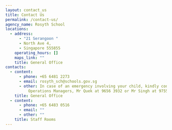 ```yaml
---
layout: contact_us
title: Contact Us
permalink: /contact-us/
agency_name: Rosyth School
locations:
  - address:
      - "21 Serangoon "
      - North Ave 4,
      - Singapore 555855
    operating_hours: []
    maps_link: ""
    title: General Office
contacts:
  - content:
      - phone: +65 6481 2273
      - email: rosyth_sch@schools.gov.sg
      - other: In case of an emergency involving your child, kindly contact our
          Operations Managers, Mr Quek at 9656 3932 or Mr Singh at 9755 8132
    title: General Office
  - content:
      - phone: +65 6483 0516
      - email: ""
      - other: ""
    title: Staff Rooms
---
```

